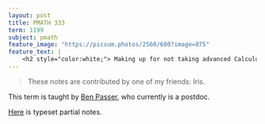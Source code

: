 ```yaml
---
layout: post
title: PMATH 333
term: 1199
subject: pmath
feature_image: "https://picsum.photos/2560/600?image=875"
feature_text: |
    <h2 style="color:white;"> Making up for not taking advanced Calculus </h2>
---
```


 > These notes are contributed by one of my friends: Iris.

This term is taught by [Ben Passer](https://uwaterloo.ca/pure-mathematics/about/people/bpasser), who currently is a postdoc.

[Here](/pdfs/1199/pmath333.pdf) is typeset partial notes.

